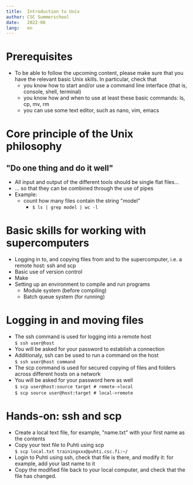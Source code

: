 ```yaml
---
title:  Introduction to Unix
author: CSC Summerschool
date:   2022-06
lang:   en
---
```



# Prerequisites
- To be able to follow the upcoming content, please make sure that you have the relevant basic Unix skills. In particular, check that
	- you know how to start and/or use a command line interface (that is, console, shell, terminal)
	- you know how and when to use at least these basic commands: ls, cp, mv, rm
	- you can use some text editor, such as nano, vim, emacs


# Core principle of the Unix philosophy
## "Do one thing and do it well"
- All input and output of the different tools should be single flat files...
- ... so that they can be combined through the use of pipes
- Example:
	*  count how many files contain the string "model"
		- `$ ls | grep model | wc -l`

# Basic skills for working with supercomputers
- Logging in to, and copying files from and to the supercomputer, i.e. a remote host: ssh and scp
- Basic use of version control
- Make
- Setting up an environment to compile and run programs
	- Module system (before compiling)
	- Batch queue system (for running)

# Logging in and moving files
- The ssh command is used for logging into a remote host   
`$ ssh user@host`
- You will be asked for your password to establish a connection
- Additionaly, ssh can be used to run a command on the host  
`$ ssh user@host command`
- The scp command is used for secured copying of files and folders across different hosts on a network
- You  will be asked for your password here as well  
`$ scp user@host:source target # remote->local`  
`$ scp source user@host:target # local->remote`

# Hands-on: ssh and scp

- Create a local text file, for example, "name.txt" with your first name as the contents
- Copy your text file to Puhti using scp  
	`$ scp local.txt trainingxxx@puhti.csc.fi:~/`
- Login to Puhti using ssh, check that file is there, and modify it: for example, add your last name to it
- Copy the modified file back to your local computer, and check that the file has changed.
